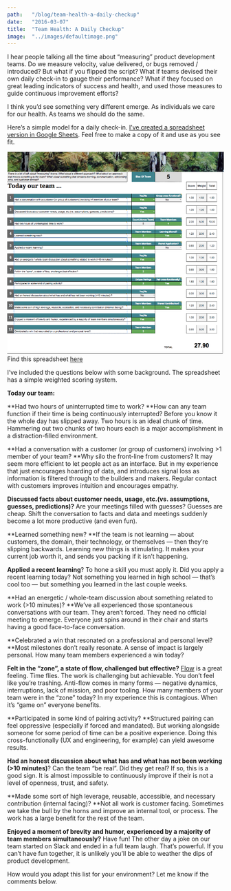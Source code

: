```yaml
---
path:	"/blog/team-health-a-daily-checkup"
date:	"2016-03-07"
title:	"Team Health: A Daily Checkup"
image:	"../images/defaultimage.png"
---
```


I hear people talking all the time about “measuring” product development teams. Do we measure velocity, value delivered, or bugs removed / introduced? But what if you flipped the script? What if teams devised their own daily check-in to gauge their performance? What if they focused on great leading indicators of success and health, and used those measures to guide continuous improvement efforts?

I think you’d see something very different emerge. As individuals we care for our health. As teams we should do the same.

Here’s a simple model for a daily check-in. [I’ve created a spreadsheet version in Google Sheets](https://docs.google.com/spreadsheets/d/1UF4WVf7GCi4XmmZK5V4x6W1LMGu7Rm1_aVbmw3Ltv6U/edit?usp=sharing). Feel free to make a copy of it and use as you see fit.

![](../images/0*Q7NvVjfvs3dvDzOe.)Find this spreadsheet [here](https://docs.google.com/spreadsheets/d/1hUet-D9RLR7ctg6-KW9SNNrYRbL5-zYwt9eCYxLbokE/edit?usp=sharing)

I’ve included the questions below with some background. The spreadsheet has a simple weighted scoring system.

**Today our team:**

**Had two hours of uninterrupted time to work? **How can any team function if their time is being continuously interrupted? Before you know it the whole day has slipped away. Two hours is an ideal chunk of time. Hammering out two chunks of two hours each is a major accomplishment in a distraction-filled environment.

**Had a conversation with a customer (or group of customers) involving >1 member of your team? **Why silo the front-line from customers? It may seem more efficient to let people act as an interface. But in my experience that just encourages hoarding of data, and introduces signal loss as information is filtered through to the builders and makers. Regular contact with customers improves intuition and encourages empathy.

**Discussed facts about customer needs, usage, etc.(vs. assumptions, guesses, predictions)?** Are your meetings filled with guesses? Guesses are cheap. Shift the conversation to facts and data and meetings suddenly become a lot more productive (and even fun).

**Learned something new? **If the team is not learning — about customers, the domain, their technology, or themselves — then they’re slipping backwards. Learning new things is stimulating. It makes your current job worth it, and sends you packing if it isn’t happening.

**Applied a recent learning**? To hone a skill you must apply it. Did you apply a recent learning today? Not something you learned in high school — that’s cool too — but something you learned in the last couple weeks.

**Had an energetic / whole-team discussion about something related to work (>10 minutes)? **We’ve all experienced those spontaneous conversations with our team. They aren’t forced. They need no official meeting to emerge. Everyone just spins around in their chair and starts having a good face-to-face conversation.

**Celebrated a win that resonated on a professional and personal level? **Most milestones don’t really resonate. A sense of impact is largely personal. How many team members experienced a win today?

**Felt in the “zone”, a state of flow, challenged but effective?** [Flow](https://en.wikipedia.org/wiki/Flow_%28psychology%29) is a great feeling. Time flies. The work is challenging but achievable. You don’t feel like you’re trashing. Anti-flow comes in many forms — negative dynamics, interruptions, lack of mission, and poor tooling. How many members of your team were in the “zone” today? In my experience this is contagious. When it’s “game on” everyone benefits.

**Participated in some kind of pairing activity? **Structured pairing can feel oppressive (especially if forced and mandated). But working alongside someone for some period of time can be a positive experience. Doing this cross-functionally (UX and engineering, for example) can yield awesome results.

**Had an honest discussion about what has and what has not been working (>10 minutes)**? Can the team “be real”. Did they get real? If so, this is a good sign. It is almost impossible to continuously improve if their is not a level of openness, trust, and safety.

**Made some sort of high leverage, reusable, accessible, and necessary contribution (internal facing)? **Not all work is customer facing. Sometimes we take the bull by the horns and improve an internal tool, or process. The work has a large benefit for the rest of the team.

**Enjoyed a moment of brevity and humor, experienced by a majority of team members simultaneously?** Have fun! The other day a joke on our team started on Slack and ended in a full team laugh. That’s powerful. If you can’t have fun together, it is unlikely you’ll be able to weather the dips of product development.

How would you adapt this list for your environment? Let me know if the comments below.

